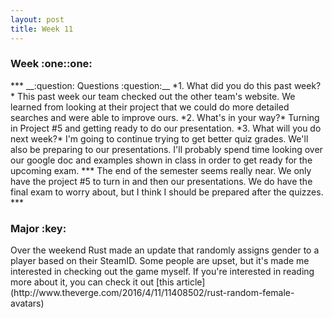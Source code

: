 ```yaml
---   
layout: post   
title: Week 11   
---   
```


<h3>Week :one::one: </h3>   
***   
__:question: Questions :question:__  
*1. What did you do this past week?*   
    This past week our team checked out the other team's website. We learned from looking at their project that we could do more detailed searches and were able to improve ours.   
*2. What's in your way?*   
    Turning in Project #5 and getting ready to do our presentation. 
*3. What will you do next week?*   
    I'm going to continue trying to get better quiz grades. We'll also be preparing to our presentations. I'll probably spend time looking over our google doc and examples shown in class in order to get ready for the upcoming exam.          
***   
    The end of the semester seems really near. We only have the project #5 to turn in and then our presentations. We do have the final exam to worry about, but I think I should be prepared after the quizzes.    
***   
<h3> Major :key: </h3>   
  Over the weekend Rust made an update that randomly assigns gender to a player based on their SteamID. Some people are upset, but it's made me interested in checking out the game myself. If you're interested in reading more about it, you can check it out [this article](http://www.theverge.com/2016/4/11/11408502/rust-random-female-avatars)

